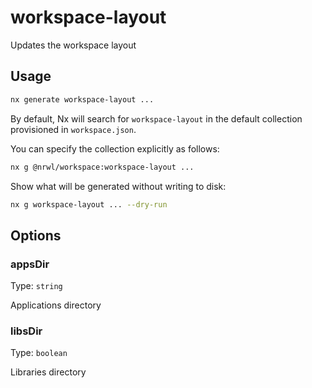 # workspace-layout

Updates the workspace layout

## Usage

```bash
nx generate workspace-layout ...
```

By default, Nx will search for `workspace-layout` in the default collection provisioned in `workspace.json`.

You can specify the collection explicitly as follows:

```bash
nx g @nrwl/workspace:workspace-layout ...
```

Show what will be generated without writing to disk:

```bash
nx g workspace-layout ... --dry-run
```

## Options

### appsDir

Type: `string`

Applications directory

### libsDir

Type: `boolean`

Libraries directory
